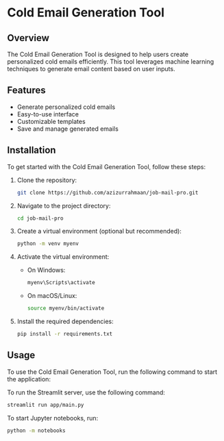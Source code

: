 # Cold Email Generation Tool

## Overview

The Cold Email Generation Tool is designed to help users create personalized cold emails efficiently. This tool leverages machine learning techniques to generate email content based on user inputs.

## Features

- Generate personalized cold emails
- Easy-to-use interface
- Customizable templates
- Save and manage generated emails

## Installation

To get started with the Cold Email Generation Tool, follow these steps:

1. Clone the repository:
   ```bash
   git clone https://github.com/azizurrahmaan/job-mail-pro.git
   ```

2. Navigate to the project directory:
   ```bash
   cd job-mail-pro
   ```

3. Create a virtual environment (optional but recommended):
   ```bash
   python -m venv myenv
   ```

4. Activate the virtual environment:
   - On Windows:
     ```bash
     myenv\Scripts\activate
     ```
   - On macOS/Linux:
     ```bash
     source myenv/bin/activate
     ```

5. Install the required dependencies:
   ```bash
   pip install -r requirements.txt
   ```

## Usage

To use the Cold Email Generation Tool, run the following command to start the application:

To run the Streamlit server, use the following command:

```bash
streamlit run app/main.py
```

To start Jupyter notebooks, run:

```bash
python -m notebooks
```